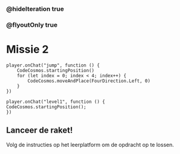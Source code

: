 ### @hideIteration true
### @flyoutOnly true
# Missie 2
```blocks
player.onChat("jump", function () {
    CodeCosmos.startingPosition()
    for (let index = 0; index < 4; index++) {
        CodeCosmos.moveAndPlace(FourDirection.Left, 0)
    }
})
```

```template
player.onChat("level1", function () {
CodeCosmos.startingPosition();
})
```
## Lanceer de raket!
Volg de instructies op het leerplatform om de opdracht op te lossen.